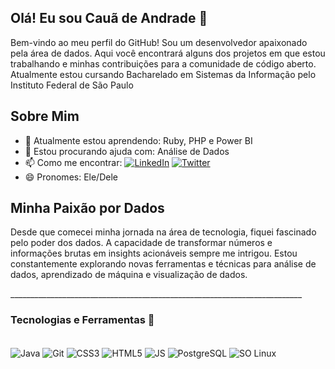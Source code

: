 ## Olá! Eu sou Cauã de Andrade 👋

Bem-vindo ao meu perfil do GitHub! Sou um desenvolvedor apaixonado pela área de dados. Aqui você encontrará alguns dos projetos em que estou trabalhando e minhas contribuições para a comunidade de código aberto. Atualmente estou cursando Bacharelado em Sistemas da Informação pelo Instituto Federal de São Paulo

## Sobre Mim

- 🌱 Atualmente estou aprendendo: Ruby, PHP e Power BI
- 🤔 Estou procurando ajuda com: Análise de Dados
- 📫 Como me encontrar: [![LinkedIn](https://img.shields.io/badge/LinkedIn-0077B5?style=for-the-badge&logo=linkedin&logoColor=white)](https://www.linkedin.com/in/cau%C3%A3-de-andrade-998431236/)
[![Twitter](https://img.shields.io/badge/Gmail-D14836?style=for-the-badge&logo=gmail&logoColor=white)](mailto:caua.andradeg07@gmail.com)
- 😄 Pronomes: Ele/Dele

## Minha Paixão por Dados

Desde que comecei minha jornada na área de tecnologia, fiquei fascinado pelo poder dos dados. A capacidade de transformar números e informações brutas em insights acionáveis sempre me intrigou. Estou constantemente explorando novas ferramentas e técnicas para análise de dados, aprendizado de máquina e visualização de dados.
<p>_________________________________________________________________________</p>


### Tecnologias e Ferramentas 🔧

<div style="display: inline_block"></br>
    <img align="center" alt="Java" src="https://img.shields.io/badge/Java-ED8B00?style=for-the-badge&logo=java&logoColor=white"/>
    <img align="center" alt="Git" src="https://img.shields.io/badge/Git-E34F26?style=for-the-badge&logo=git&logoColor=white"/>
    <img align="center" alt="CSS3" src="https://img.shields.io/badge/CSS3-1572B6?style=for-the-badge&logo=css3&logoColor=white"/>
    <img align="center" alt="HTML5" src="https://img.shields.io/badge/HTML5-E34F26?style=for-the-badge&logo=html5&logoColor=white"/>
    <img align="center" alt="JS" src="https://img.shields.io/badge/JavaScript-F7DF1E?style=for-the-badge&logo=javascript&logoColor=black"/>
    <img align="center" alt="PostgreSQL" src="https://img.shields.io/badge/PostgreSQL-316192?style=for-the-badge&logo=postgresql&logoColor=white"/>
    <img align="center" alt="SO Linux" src="https://img.shields.io/badge/Linux-E34F26?style=for-the-badge&logo=linux&logoColor=white"/>
</div>
</br>
